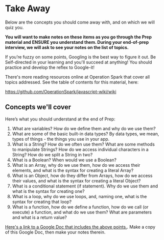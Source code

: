 # Take Away

Below are the concepts you should come away with, and on which we will quiz you.

**You will want to make notes on these items as you go through the Prep material and ENSURE you understand them. During your end-of-prep interview, we will ask to see your notes on the list of topics.**

If you’re fuzzy on some points, Googling is the best way to figure it out.  Be Self-directed in your learning and you'll succeed at anything! You should practice and develop the reflex to Google-it!

There's more reading resources online at Operation Spark that cover all topics addressed.  See the table of contents for this material, here:

https://github.com/OperationSpark/javascript-wiki/wiki

## Concepts we'll cover

Here’s what you should understand at the end of Prep:

1. What are variables? How do we define them and why do we use them?
2. What are some of the basic built-in data types? By data types, we mean, types of things - the things you use in your app.
3. What is a String? How do we often use them? What are some methods to manipulate Strings? How do we access individual characters in a String? How do we split a String in two?
4. What is a Boolean? When would we use a Boolean?
5. What is an Array, why do we use them, how do we access their elements, and what is the syntax for creating a literal Array?
6. What is an Object, how do they differ from Arrays, how do we access their values, and what is the syntax for creating a literal Object?
7. What is a conditional statement (if statement). Why do we use them and what is the syntax for creating one?
8. What is a loop, why do we use loops, and, naming one, what is the syntax for creating that loop?
9. What is a function, how do we define a function, how do we call (or execute) a function, and what do we use them?  What are parameters and what is a return value?

[Here's a link to a Google Doc that includes the above points.](https://docs.google.com/document/d/1s5rlBHHKQIjQ7OMvwpTEQsgWWSZPIAUMwUB0J0U8tjE/edit?usp=sharing). Make a copy of this Google Doc, then make your notes therein.


